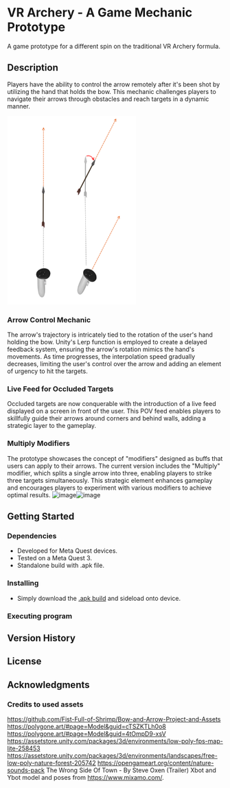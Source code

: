 # VR Archery - A Game Mechanic Prototype

A game prototype for a different spin on the traditional VR Archery formula.

## Description

Players have the ability to control the arrow remotely after it's been shot by utilizing the hand that holds the bow. This mechanic challenges players to navigate their arrows through obstacles and reach targets in a dynamic manner.

<a href="https://github.com/zibodsun/Archery">
    <img src="InfoDiagram.png" alt="diagram" width="300" height="440">
</a>

### Arrow Control Mechanic
The arrow's trajectory is intricately tied to the rotation of the user's hand holding the bow. Unity's Lerp function is employed to create a delayed feedback system, ensuring the arrow's rotation mimics the hand's movements. As time progresses, the interpolation speed gradually decreases, limiting the user's control over the arrow and adding an element of urgency to hit the targets.


### Live Feed for Occluded Targets
Occluded targets are now conquerable with the introduction of a live feed displayed on a screen in front of the user. This POV feed enables players to skillfully guide their arrows around corners and behind walls, adding a strategic layer to the gameplay.


### Multiply Modifiers
The prototype showcases the concept of "modifiers" designed as buffs that users can apply to their arrows. The current version includes the "Multiply" modifier, which splits a single arrow into three, enabling players to strike three targets simultaneously. This strategic element enhances gameplay and encourages players to experiment with various modifiers to achieve optimal results.
![image](https://github.com/zibodsun/Archery/assets/147525423/bf3271f2-0c94-4592-9382-269c79c29094)![image](https://github.com/zibodsun/Archery/assets/147525423/d8c9c4ad-4e1d-4423-b0cc-fbbd3c9e698c)



## Getting Started

### Dependencies

* Developed for Meta Quest devices.
* Tested on a Meta Quest 3.
* Standalone build with .apk file.

### Installing

* Simply download the [.apk build](https://github.com/zibodsun/Archery/releases) and sideload onto device.

### Executing program

## Version History

## License

## Acknowledgments
### Credits to used assets
https://github.com/Fist-Full-of-Shrimp/Bow-and-Arrow-Project-and-Assets
https://polygone.art/#page=Model&guid=cTSZKTLh0o8
https://polygone.art/#page=Model&guid=4tOmpD9-xsV
https://assetstore.unity.com/packages/3d/environments/low-poly-fps-map-lite-258453
https://assetstore.unity.com/packages/3d/environments/landscapes/free-low-poly-nature-forest-205742
https://opengameart.org/content/nature-sounds-pack
The Wrong Side Of Town - By Steve Oxen (Trailer)
Xbot and Ybot model and poses from https://www.mixamo.com/.

